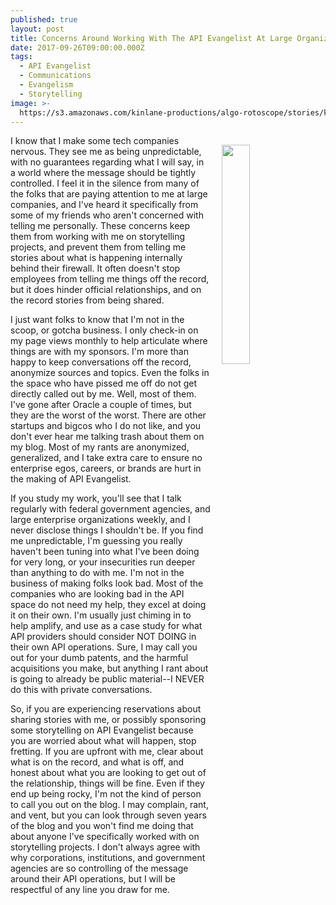 ```yaml
---
published: true
layout: post
title: Concerns Around Working With The API Evangelist At Large Organizations
date: 2017-09-26T09:00:00.000Z
tags:
  - API Evangelist
  - Communications
  - Evangelism
  - Storytelling
image: >-
  https://s3.amazonaws.com/kinlane-productions/algo-rotoscope/stories/kin-chesapeake-sun_dark_dali.jpg
---
```

<p><img src="https://s3.amazonaws.com/kinlane-productions/algo-rotoscope/stories/kin-chesapeake-sun_dark_dali.jpg" align="right" width="30%" style="padding: 15px;" /></p>I know that I make some tech companies nervous. They see me as being unpredictable, with no guarantees regarding what I will say, in a world where the message should be tightly controlled. I feel it in the silence from many of the folks that are paying attention to me at large companies, and I've heard it specifically from some of my friends who aren't concerned with telling me personally. These concerns keep them from working with me on storytelling projects, and prevent them from telling me stories about what is happening internally behind their firewall. It often doesn't stop employees from telling me things off the record, but it does hinder official relationships, and on the record stories from being shared.

I just want folks to know that I'm not in the scoop, or gotcha business. I only check-in on my page views monthly to help articulate where things are with my sponsors. I'm more than happy to keep conversations off the record, anonymize sources and topics. Even the folks in the space who have pissed me off do not get directly called out by me. Well, most of them. I've gone after Oracle a couple of times, but they are the worst of the worst. There are other startups and bigcos who I do not like, and you don't ever hear me talking trash about them on my blog. Most of my rants are anonymized, generalized, and I take extra care to ensure no enterprise egos, careers, or brands are hurt in the making of API Evangelist.

If you study my work, you'll see that I talk regularly with federal government agencies, and large enterprise organizations weekly, and I never disclose things I shouldn't be. If you find me unpredictable, I'm guessing you really haven't been tuning into what I've been doing for very long, or your insecurities run deeper than anything to do with me. I'm not in the business of making folks look bad. Most of the companies who are looking bad in the API space do not need my help, they excel at doing it on their own. I'm usually just chiming in to help amplify, and use as a case study for what API providers should consider NOT DOING in their own API operations. Sure, I may call you out for your dumb patents, and the harmful acquisitions you make, but anything I rant about is going to already be public material--I NEVER do this with private conversations.

So, if you are experiencing reservations about sharing stories with me, or possibly sponsoring some storytelling on API Evangelist because you are worried about what will happen, stop fretting. If you are upfront with me, clear about what is on the record, and what is off, and honest about what you are looking to get out of the relationship, things will be fine. Even if they end up being rocky, I'm not the kind of person to call you out on the blog. I may complain, rant, and vent, but you can look through seven years of the blog and you won't find me doing that about anyone I've specifically worked with on storytelling projects. I don't always agree with why corporations, institutions, and government agencies are so controlling of the message around their API operations, but I will be respectful of any line you draw for me.
